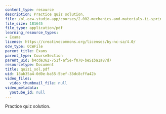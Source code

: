 ```yaml
---
content_type: resource
description: Practice quiz solution.
file: /ol-ocw-studio-app/courses/2-002-mechanics-and-materials-ii-spring-2004/18ab35a40d0eba555bef33dc8cffa42b_quiz1_sol.pdf
file_size: 181645
file_type: application/pdf
learning_resource_types:
- Exams
license: https://creativecommons.org/licenses/by-nc-sa/4.0/
ocw_type: OCWFile
parent_title: Exams
parent_type: CourseSection
parent_uid: b4cde362-751f-af5e-f070-be51ba1a87d7
resourcetype: Document
title: quiz1_sol.pdf
uid: 18ab35a4-0d0e-ba55-5bef-33dc8cffa42b
video_files:
  video_thumbnail_file: null
video_metadata:
  youtube_id: null
---
```

Practice quiz solution.